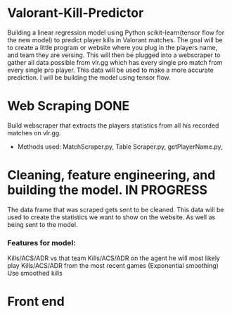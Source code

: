 # Valorant-Kill-Predictor
Building a linear regression model using Python scikit-learn(tensor flow for the new model) to predict player kills in Valorant matches.
The goal will be to create a little program or website where you plug in the players name, and team they are versing. This will then be plugged into a webscraper to gather all data possible from vlr.gg which has every single pro match from every single pro player. This data will be used to make a more accurate prediction. I will be building the model using tensor flow.

# Web Scraping DONE
Build webscraper that extracts the players statistics from all his recorded matches on vlr.gg.
- Methods used: MatchScraper.py, Table Scraper.py, getPlayerName.py, 

# Cleaning, feature engineering, and building the model. IN PROGRESS
The data frame that was scraped gets sent to be cleaned. This data will be used to create the statistics we want to show on the website. As well as being sent to the model.

### Features for model:
Kills/ACS/ADR vs that team 
Kills/ACS/ADR on the agent he will most likely play
Kills/ACS/ADR from the most recent games (Exponential smoothing) Use smoothed kills 

# Front end


